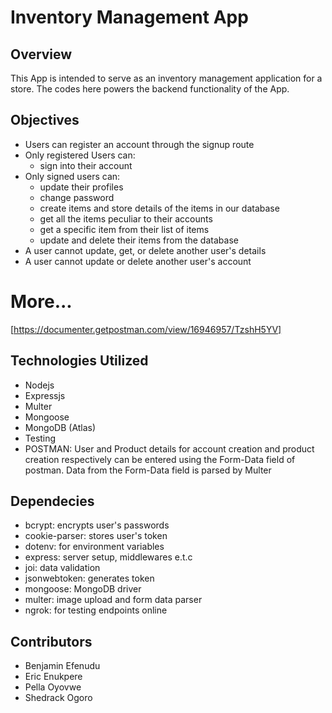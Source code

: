 # Inventory Management App

## Overview

This App is intended to serve as an inventory management application for a store. The codes here powers the backend functionality of the App.

## Objectives

- Users can register an account through the signup route
- Only registered Users can:
  - sign into their account
- Only signed users can:
  - update their profiles
  - change password
  - create items and store details of the items in our database
  - get all the items peculiar to their accounts
  - get a specific item from their list of items
  - update and delete their items from the database
- A user cannot update, get, or delete another user's details
- A user cannot update or delete another user's account

# More...

[https://documenter.getpostman.com/view/16946957/TzshH5YV]

## Technologies Utilized

- Nodejs
- Expressjs
- Multer
- Mongoose
- MongoDB (Atlas)
- Testing
- POSTMAN: User and Product details for account creation and product creation respectively can be entered using the Form-Data field of postman. Data from the Form-Data field is parsed by Multer

## Dependecies

- bcrypt: encrypts user's passwords
- cookie-parser: stores user's token
- dotenv: for environment variables
- express: server setup, middlewares e.t.c
- joi: data validation
- jsonwebtoken: generates token
- mongoose: MongoDB driver
- multer: image upload and form data parser
- ngrok: for testing endpoints online

## Contributors

- Benjamin Efenudu
- Eric Enukpere
- Pella Oyovwe
- Shedrack Ogoro
